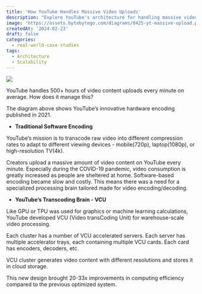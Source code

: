 ```yaml
---
title: 'How YouTube Handles Massive Video Uploads'
description: "Explore YouTube's architecture for handling massive video uploads."
image: 'https://assets.bytebytego.com/diagrams/0425-yt-massive-upload.png'
createdAt: '2024-02-23'
draft: false
categories:
  - real-world-case-studies
tags:
  - Architecture
  - Scalability
---
```


![](https://assets.bytebytego.com/diagrams/0425-yt-massive-upload.png)

YouTube handles 500+ hours of video content uploads every minute on average. How does it manage this?

The diagram above shows YouTube’s innovative hardware encoding published in 2021.

*   **Traditional Software Encoding**

YouTube’s mission is to transcode raw video into different compression rates to adapt to different viewing devices - mobile(720p), laptop(1080p), or high-resolution TV(4k).

Creators upload a massive amount of video content on YouTube every minute. Especially during the COVID-19 pandemic, video consumption is greatly increased as people are sheltered at home. Software-based encoding became slow and costly. This means there was a need for a specialized processing brain tailored made for video encoding/decoding.

*   **YouTube’s Transcoding Brain - VCU**

Like GPU or TPU was used for graphics or machine learning calculations, YouTube developed VCU (Video transCoding Unit) for warehouse-scale video processing.

Each cluster has a number of VCU accelerated servers. Each server has multiple accelerator trays, each containing multiple VCU cards. Each card has encoders, decoders, etc.

VCU cluster generates video content with different resolutions and stores it in cloud storage.

This new design brought 20-33x improvements in computing efficiency compared to the previous optimized system.
